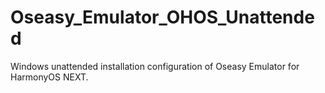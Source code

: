 # Oseasy_Emulator_OHOS_Unattended
Windows unattended installation configuration of Oseasy Emulator for HarmonyOS NEXT.
